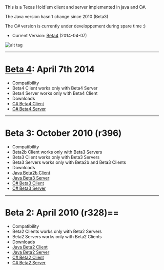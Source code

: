 This is a Texas Hold'em client and server implemented in java and C#.

The Java version hasn't change since 2010 (Beta3)

The C# version is currently under developpement during spare time :)

 * Current Version: [Beta4](https://github.com/Ericmas001/bluffin-muffin/releases/tag/v0.4-beta.4) (2014-04-07)

![alt tag](https://googledrive.com/host/0B2wUdLMFaj9JX0pPakRnbWZkeTQ/Beta4.png)

----

# [Beta 4](https://github.com/Ericmas001/bluffin-muffin/releases/tag/v0.4-beta.4): April 7th 2014

 * Compatibility
  * Beta4 Client works only with Beta4 Server
  * Beta4 Server works only with Beta4 Client
 * Downloads
  * [C# Beta4 Client](https://github.com/Ericmas001/bluffin-muffin/releases/download/v0.4-beta.4/BluffinMuffinClient.Beta4.2014-04-07.zip)
  * [C# Beta4 Server](https://github.com/Ericmas001/bluffin-muffin/releases/download/v0.4-beta.4/BluffinMuffinServer.Beta4.2014-04-07.zip)

----

# Beta 3: October 2010 (r396)

 * Compatibility
  * Beta2b Client works only with Beta3 Servers
  * Beta3 Client works only with Beta3 Servers
  * Beta3 Servers works only with Beta2b and Beta3 Clients
 * Downloads
  * [Java Beta2b Client](https://drive.google.com/file/d/0B2wUdLMFaj9JMVBfdkZuSS1WbFE/edit?usp=sharing)
  * [Java Beta3 Server](https://drive.google.com/file/d/0B2wUdLMFaj9JSGFjS2lobzQ4N1E/edit?usp=sharing)
  * [C# Beta3 Client](https://drive.google.com/file/d/0B2wUdLMFaj9JM1FWMTVoTG1nWEU/edit?usp=sharing)
  * [C# Beta3 Server](https://drive.google.com/file/d/0B2wUdLMFaj9JMVI5bzBXSUY0RlE/edit?usp=sharing)

----

# Beta 2: April 2010 (r328)==

 * Compatibility
  * Beta2 Clients works only with Beta2 Servers
  * Beta2 Servers works only with Beta2 Clients
 * Downloads
  * [Java Beta2 Client](https://drive.google.com/file/d/0B2wUdLMFaj9JS3FHSWd5anpLSEU/edit?usp=sharing)
  * [Java Beta2 Server](https://drive.google.com/file/d/0B2wUdLMFaj9JTVRobW9obEdmaE0/edit?usp=sharing)
  * [C# Beta2 Client](https://drive.google.com/file/d/0B2wUdLMFaj9JVU84TFFNOGtvNTQ/edit?usp=sharing)
  * [C# Beta2 Server](https://drive.google.com/file/d/0B2wUdLMFaj9JaFVSM3B2UTNENUU/edit?usp=sharing)
